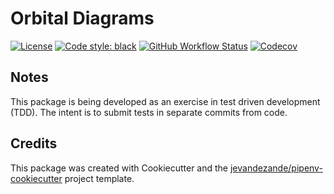 # Orbital Diagrams

[![License](https://img.shields.io/github/license/jevandezande/orbital_diagrams)](https://github.com/jevandezande/orbital_diagrams/blob/master/LICENSE)
[![Code style: black](https://img.shields.io/badge/code%20style-black-000000.svg)](https://github.com/psf/black)
[![GitHub Workflow Status](https://img.shields.io/github/workflow/status/jevandezande/orbital_diagrams/Test)](https://github.com/jevandezande/orbital_diagrams/actions/)
[![Codecov](https://img.shields.io/codecov/c/github/jevandezande/orbital_diagrams)](https://codecov.io/gh/jevandezande/orbital_diagrams)


## Notes
This package is being developed as an exercise in test driven development (TDD).
The intent is to submit tests in separate commits from code.

## Credits
This package was created with Cookiecutter and the [jevandezande/pipenv-cookiecutter](https://github.com/jevandezande/pipenv-cookiecutter) project template.
